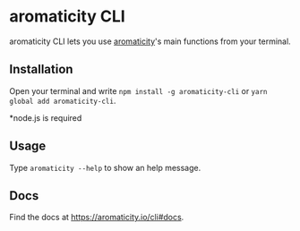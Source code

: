 # aromaticity CLI

aromaticity CLI lets you use <a href="https://aromaticity.io">aromaticity</a>'s main functions from your terminal.

## Installation
Open your terminal and write `npm install -g aromaticity-cli` or `yarn global add aromaticity-cli`.

*node.js is required

## Usage
Type `aromaticity --help` to show an help message.

## Docs
Find the docs at <a href="https://aromaticity.io/cli#docs">https://aromaticity.io/cli#docs</a>.
